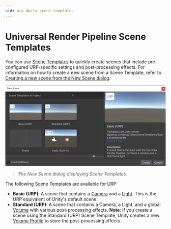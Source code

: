 ```yaml
---
uid: urp-docfx-scene-templates
---
```

# Universal Render Pipeline Scene Templates

You can use [Scene Templates](https://docs.unity3d.com/Manual/scene-templates.html) to quickly create scenes that include pre-configured URP-specific settings and post-processing effects. For information on how to create a new scene from a Scene Template, refer to [Creating a new scene from the New Scene dialog](https://docs.unity3d.com/Manual/scenes-working-with.html#creating-a-new-scene-from-the-new-scene-dialog).

![](Images/scene-templates.png)

> *The New Scene dialog displaying Scene Templates.*

The following Scene Templates are available for URP:

* **Basic (URP)**: A scene that contains a [Camera](camera-component-reference.md) and a [Light](light-component.md). This is the URP equivalent of Unity's default scene.
* **Standard (URP)**: A scene that contains a Camera, a Light, and a global [Volume](Volumes.md) with various post-processing effects. **Note**: If you create a scene using the Standard (URP) Scene Template, Unity creates a new [Volume Profile](Volume-Profile.md) to store the post-processing effects.
